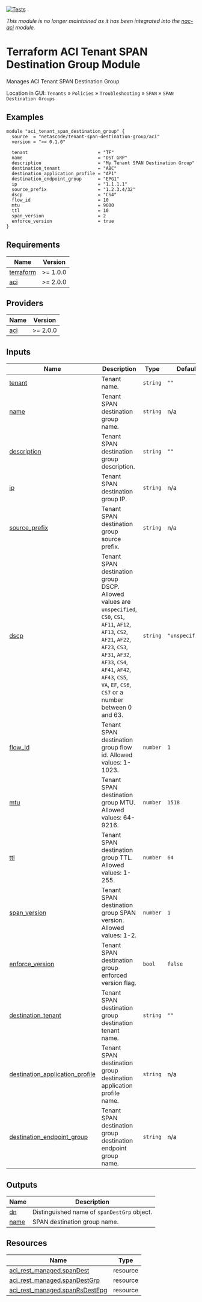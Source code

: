 <!-- BEGIN_TF_DOCS -->
[![Tests](https://github.com/netascode/terraform-aci-tenant-span-destination-group/actions/workflows/test.yml/badge.svg)](https://github.com/netascode/terraform-aci-tenant-span-destination-group/actions/workflows/test.yml)

*This module is no longer maintained as it has been integrated into the [nac-aci](https://github.com/netascode/terraform-aci-nac-aci) module.*

# Terraform ACI Tenant SPAN Destination Group Module

Manages ACI Tenant SPAN Destination Group

Location in GUI:
`Tenants` » `Policies` » `Troubleshooting` » `SPAN` » `SPAN Destination Groups`

## Examples

```hcl
module "aci_tenant_span_destination_group" {
  source  = "netascode/tenant-span-destination-group/aci"
  version = ">= 0.1.0"

  tenant                          = "TF"
  name                            = "DST_GRP"
  description                     = "My Tenant SPAN Destination Group"
  destination_tenant              = "ABC"
  destination_application_profile = "AP1"
  destination_endpoint_group      = "EPG1"
  ip                              = "1.1.1.1"
  source_prefix                   = "1.2.3.4/32"
  dscp                            = "CS4"
  flow_id                         = 10
  mtu                             = 9000
  ttl                             = 10
  span_version                    = 2
  enforce_version                 = true
}
```

## Requirements

| Name | Version |
|------|---------|
| <a name="requirement_terraform"></a> [terraform](#requirement\_terraform) | >= 1.0.0 |
| <a name="requirement_aci"></a> [aci](#requirement\_aci) | >= 2.0.0 |

## Providers

| Name | Version |
|------|---------|
| <a name="provider_aci"></a> [aci](#provider\_aci) | >= 2.0.0 |

## Inputs

| Name | Description | Type | Default | Required |
|------|-------------|------|---------|:--------:|
| <a name="input_tenant"></a> [tenant](#input\_tenant) | Tenant name. | `string` | `""` | no |
| <a name="input_name"></a> [name](#input\_name) | Tenant SPAN destination group name. | `string` | n/a | yes |
| <a name="input_description"></a> [description](#input\_description) | Tenant SPAN destination group description. | `string` | `""` | no |
| <a name="input_ip"></a> [ip](#input\_ip) | Tenant SPAN destination group IP. | `string` | n/a | yes |
| <a name="input_source_prefix"></a> [source\_prefix](#input\_source\_prefix) | Tenant SPAN destination group source prefix. | `string` | n/a | yes |
| <a name="input_dscp"></a> [dscp](#input\_dscp) | Tenant SPAN destination group DSCP. Allowed values are `unspecified`, `CS0`, `CS1`, `AF11`, `AF12`, `AF13`, `CS2`, `AF21`, `AF22`, `AF23`, `CS3`, `AF31`, `AF32`, `AF33`, `CS4`, `AF41`, `AF42`, `AF43`, `CS5`, `VA`, `EF`, `CS6`, `CS7` or a number between 0 and 63. | `string` | `"unspecified"` | no |
| <a name="input_flow_id"></a> [flow\_id](#input\_flow\_id) | Tenant SPAN destination group flow id. Allowed values: 1-1023. | `number` | `1` | no |
| <a name="input_mtu"></a> [mtu](#input\_mtu) | Tenant SPAN destination group MTU. Allowed values: 64-9216. | `number` | `1518` | no |
| <a name="input_ttl"></a> [ttl](#input\_ttl) | Tenant SPAN destination group TTL. Allowed values: 1-255. | `number` | `64` | no |
| <a name="input_span_version"></a> [span\_version](#input\_span\_version) | Tenant SPAN destination group SPAN version. Allowed values: 1-2. | `number` | `1` | no |
| <a name="input_enforce_version"></a> [enforce\_version](#input\_enforce\_version) | Tenant SPAN destination group enforced version flag. | `bool` | `false` | no |
| <a name="input_destination_tenant"></a> [destination\_tenant](#input\_destination\_tenant) | Tenant SPAN destination group destination tenant name. | `string` | `""` | no |
| <a name="input_destination_application_profile"></a> [destination\_application\_profile](#input\_destination\_application\_profile) | Tenant SPAN destination group destination application profile name. | `string` | n/a | yes |
| <a name="input_destination_endpoint_group"></a> [destination\_endpoint\_group](#input\_destination\_endpoint\_group) | Tenant SPAN destination group destination endpoint group name. | `string` | n/a | yes |

## Outputs

| Name | Description |
|------|-------------|
| <a name="output_dn"></a> [dn](#output\_dn) | Distinguished name of `spanDestGrp` object. |
| <a name="output_name"></a> [name](#output\_name) | SPAN destination group name. |

## Resources

| Name | Type |
|------|------|
| [aci_rest_managed.spanDest](https://registry.terraform.io/providers/CiscoDevNet/aci/latest/docs/resources/rest_managed) | resource |
| [aci_rest_managed.spanDestGrp](https://registry.terraform.io/providers/CiscoDevNet/aci/latest/docs/resources/rest_managed) | resource |
| [aci_rest_managed.spanRsDestEpg](https://registry.terraform.io/providers/CiscoDevNet/aci/latest/docs/resources/rest_managed) | resource |
<!-- END_TF_DOCS -->